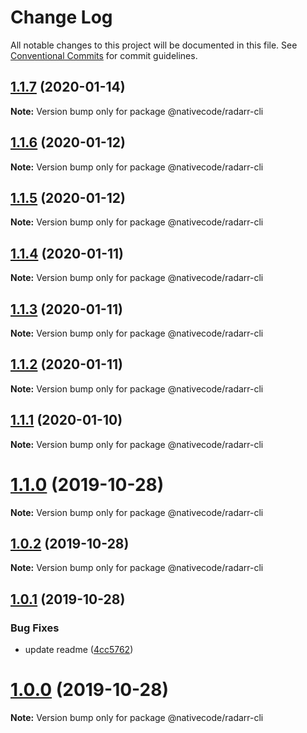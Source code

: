 # Change Log

All notable changes to this project will be documented in this file.
See [Conventional Commits](https://conventionalcommits.org) for commit guidelines.

## [1.1.7](https://git.nativecode.net/nativecode/media-clients/compare/@nativecode/radarr-cli@1.1.7-next.0...@nativecode/radarr-cli@1.1.7) (2020-01-14)

**Note:** Version bump only for package @nativecode/radarr-cli





## [1.1.6](https://git.nativecode.net/nativecode/media-clients/compare/@nativecode/radarr-cli@1.1.6-next.0...@nativecode/radarr-cli@1.1.6) (2020-01-12)

**Note:** Version bump only for package @nativecode/radarr-cli





## [1.1.5](https://git.nativecode.net/nativecode/media-clients/compare/@nativecode/radarr-cli@1.1.5-next.0...@nativecode/radarr-cli@1.1.5) (2020-01-12)

**Note:** Version bump only for package @nativecode/radarr-cli





## [1.1.4](https://git.nativecode.net/nativecode/media-clients/compare/@nativecode/radarr-cli@1.1.4-next.3...@nativecode/radarr-cli@1.1.4) (2020-01-11)

**Note:** Version bump only for package @nativecode/radarr-cli





## [1.1.3](https://git.nativecode.net/nativecode/media-clients/compare/@nativecode/radarr-cli@1.1.3-next.2...@nativecode/radarr-cli@1.1.3) (2020-01-11)

**Note:** Version bump only for package @nativecode/radarr-cli





## [1.1.2](https://git.nativecode.net/nativecode/media-clients/compare/@nativecode/radarr-cli@1.1.2-next.2...@nativecode/radarr-cli@1.1.2) (2020-01-11)

**Note:** Version bump only for package @nativecode/radarr-cli





## [1.1.1](https://git.nativecode.net/nativecode/media-clients/compare/@nativecode/radarr-cli@1.1.1-next.1...@nativecode/radarr-cli@1.1.1) (2020-01-10)

**Note:** Version bump only for package @nativecode/radarr-cli





# [1.1.0](https://git.nativecode.net/nativecode/media-clients/compare/@nativecode/radarr-cli@1.1.0-next.0...@nativecode/radarr-cli@1.1.0) (2019-10-28)

**Note:** Version bump only for package @nativecode/radarr-cli





## [1.0.2](https://git.nativecode.net/nativecode/media-clients/compare/@nativecode/radarr-cli@1.0.1...@nativecode/radarr-cli@1.0.2) (2019-10-28)

**Note:** Version bump only for package @nativecode/radarr-cli





## [1.0.1](https://git.nativecode.net/nativecode/media-clients/compare/@nativecode/radarr-cli@1.0.0...@nativecode/radarr-cli@1.0.1) (2019-10-28)


### Bug Fixes

* update readme ([4cc5762](https://git.nativecode.net/nativecode/media-clients/commits/4cc57626b48f58e73a23d5a5d53934fb61214ed6))





# [1.0.0](https://git.nativecode.net/nativecode/media-clients/compare/@nativecode/radarr-cli@1.0.0-next.3...@nativecode/radarr-cli@1.0.0) (2019-10-28)

**Note:** Version bump only for package @nativecode/radarr-cli
